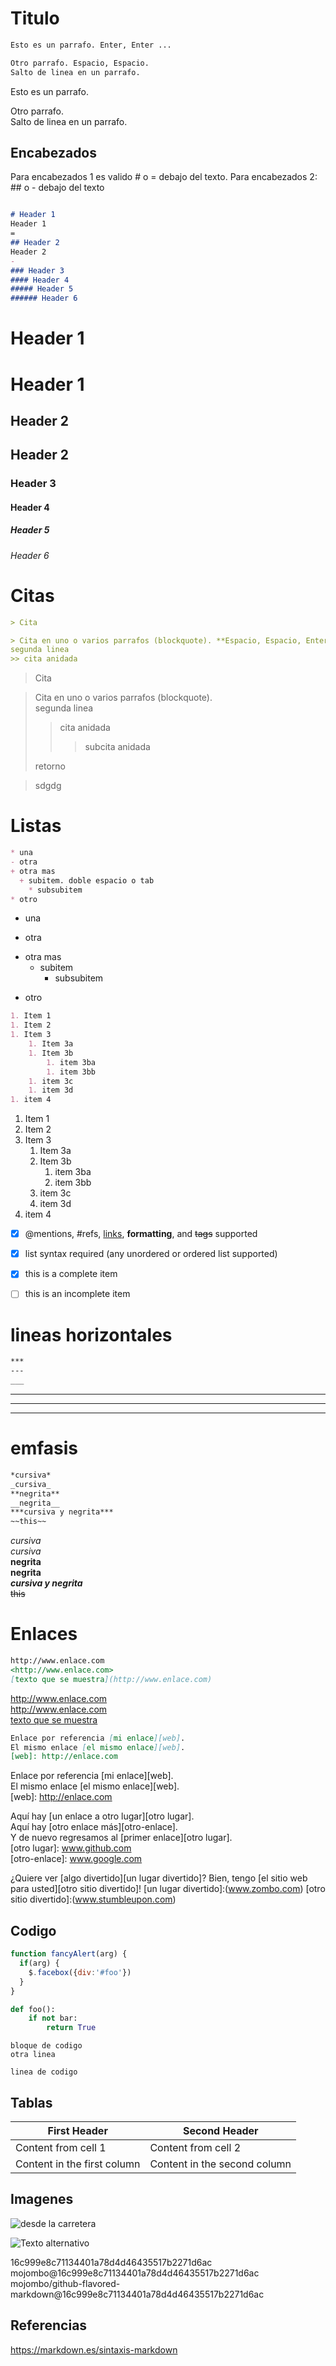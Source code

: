 Titulo 
===
````markdown
Esto es un parrafo. Enter, Enter ...

Otro parrafo. Espacio, Espacio.  
Salto de linea en un parrafo.  
````
Esto es un parrafo.  

Otro parrafo.  
Salto de linea en un parrafo.   


## Encabezados
Para encabezados 1 es valido # o = debajo del texto. Para encabezados 2: ## o - debajo del texto
````markdown

# Header 1  
Header 1
=
## Header 2
Header 2
- 
### Header 3
#### Header 4
##### Header 5 
###### Header 6 
````
# Header 1  
Header 1
=
## Header 2
Header 2
- 
### Header 3
#### Header 4
##### Header 5 
###### Header 6 

# Citas
````markdown
> Cita  

> Cita en uno o varios parrafos (blockquote). **Espacio, Espacio, Enter**  
segunda linea
>> cita anidada  
````
> Cita  

> Cita en uno o varios parrafos (blockquote).  
segunda linea
>> cita anidada
>>> subcita anidada
>
> retorno

>sdgdg
# Listas
````markdown
* una 
- otra
+ otra mas
  + subitem. doble espacio o tab
    * subsubitem
* otro 
````
* una 
- otra
+ otra mas
  + subitem  
    * subsubitem
* otro 
```markdown
1. Item 1  
1. Item 2  
1. Item 3  
    1. Item 3a  
    1. Item 3b  
        1. item 3ba  
        1. item 3bb  
    1. item 3c 
    1. item 3d  
1. item 4
````
1. Item 1  
1. Item 2  
1. Item 3  
    1. Item 3a  
    1. Item 3b  
        1. item 3ba  
        1. item 3bb  
    1. item 3c 
    1. item 3d  
1. item 4

- [x] @mentions, #refs, [links](), **formatting**, and <del>tags</del> supported
- [x] list syntax required (any unordered or ordered list supported)
- [x] this is a complete item
- [ ] this is an incomplete item




# lineas horizontales
````markdown
***
---
___

````
***
---
___


# emfasis   
````markdown
*cursiva*  
_cursiva_  
**negrita**  
__negrita__  
***cursiva y negrita***  
~~this~~ 
````
*cursiva*  
_cursiva_  
**negrita**  
__negrita__  
***cursiva y negrita***  
~~this~~ 

# Enlaces  
````markdown
http://www.enlace.com  
<http://www.enlace.com>  
[texto que se muestra](http://www.enlace.com)  

````
http://www.enlace.com  
<http://www.enlace.com>  
[texto que se muestra](http://www.enlace.com)  

````markdown
Enlace por referencia [mi enlace][web].
El mismo enlace [el mismo enlace][web].
[web]: http://enlace.com
````
Enlace por referencia [mi enlace][web].  
El mismo enlace [el mismo enlace][web].  
[web]: http://enlace.com

Aquí hay [un enlace a otro lugar][otro lugar].  
Aquí hay [otro enlace más][otro-enlace].  
Y de nuevo regresamos al [primer enlace][otro lugar].  
[otro lugar]: www.github.com  
[otro-enlace]: www.google.com  

¿Quiere ver [algo divertido][un lugar divertido]?
Bien, tengo [el sitio web para usted][otro sitio divertido]!
[un lugar divertido]:(www.zombo.com)
[otro sitio divertido]:(www.stumbleupon.com)


## Codigo
```javascript
function fancyAlert(arg) {
  if(arg) {
    $.facebox({div:'#foo'})
  }
}
```
```python
def foo():
    if not bar:
        return True
````
````
bloque de codigo
otra linea
````
``linea de codigo``
## Tablas
First Header | Second Header
------------ | -------------
Content from cell 1 | Content from cell 2
Content in the first column | Content in the second column
## Imagenes  
![desde la carretera](https://lh3.googleusercontent.com/EL6Wful2E1AmqAQKZ_nd15APIkvZCOvl-5P8Keqv55fhjj-QkkeZNCmomqqAnlUs8MiQiW-AGK5Gmx2D70OjnY-ZV4Eqx5Ns6GuA5xwDF97Nh8eiOj3QmDiyaKCPli9bxYHETrFbeirhFRcCJOWAFzFW7WcY86gI0JbD8Y8_7J_tOxRXTh25fFL8vZ-DZaGhE53OzroJn2SiRc3z26QufMpwn4PRvCGgrQUH93Kb8ozllsPTTsEh_vFWxxHJpWcyboku28OSpdNtWe28E1qJcq4v_jNGjEgODoVPWMafnWhX2j6Mqjs0C_9Tpew7R0TYnCLhLZQnVvme-QyJPcB4cwoXeiGVMrXOwq8QbgAmzuRehaFg0-cjVwaygP4zb3DRWQGMOAgMC1CdQ0BTgNYvHqaD4T373XyBwtsY3-X12ZilW9_vz8EkJGbvb8CNgWnvJ4DbUN96CUZdknsJuN63lOi1e3dl-H27NvPhh9PqobchKnCHYLZxsWTFqamoYrs-2xY-KTELqhqEV2KdhiyxxMTJBh8Xvm2ieaPOnTADC8cmE766LSSByAyraNjsD1MeL8eZMGJl5DS_c0WZBs4qspBc4cBujU4ySmvNDUjg0D1qUngBCNYf2k4La3U_TAS94CXAlTAvxeJ3_IJFbWk0Uuyj1-2oJZ_5o8dAPPFii6js3bTX_WdIdBAZ0LLxng=w1168-h657-no?authuser=0)
 
![Texto alternativo](https://lh3.googleusercontent.com/ix1j1FZZKZr8s5VHkf6x0cPeWnJ03lHBdR7pvZx-SkFUKWkloy11mGu-qPCBgCz01rpO05gQt7Ejcc4_TbUmtM-5TgA013VpeBYJFl5E7R6SLrvQLrcb64qXsVHtj9yB5x3-UsvjpJ1916r4XubpXNQQPMTHZXm80ayJsnsZ4UF-HryH8058ZRyfqcUqnLn_vvV8snuQgmV5kzxivHrvT5Jp5hQv4X5SgXlmNoE5Y5UOBk1fcFxbtpGwrzVwXzrEqBi1AlcLexTJvqR8sOxHSyH6EXBAe6ooWi5vJAo6XsOnGlIPaSjmlnt4dHGVbTJailFzZ6_SrpGqu7Py1-bhQlx7OkNp5Fz2dynFm_QUamijBZQQNB_LkHs-RNyLydHJO8kF-qOiHLL-sUJnDGkOjyMFMCZxGMuP7Q7ihDzzmoP480CBEb6FIkaz4gZBEs4Xc3S56lYh7BdeS5OjMmLvvK-P9ChtAFXWfCVcqy_nz8C4Ko2Enq_AIF5s303DaX72CVlH0_kkVKiXPbw33jvHPd_y5bRy3gDy60q_d5SnTZPDl015w_89-3p9efDpUsCgaec0OQgomD2UnIFmVleOXoS_QTZ5l9PEuRcrZFipcHj38dAhUR3w-GbKDuQSJgtT15tyseBQhs-rAPXZCu8ad4FmhOjys9gf50XH8JKaPp-2MtrqJiSutUGOs5HUKg=w1168-h657-no?authuser=0)

16c999e8c71134401a78d4d46435517b2271d6ac  
mojombo@16c999e8c71134401a78d4d46435517b2271d6ac  
mojombo/github-flavored-markdown@16c999e8c71134401a78d4d46435517b2271d6ac  

## Referencias
https://markdown.es/sintaxis-markdown
   
